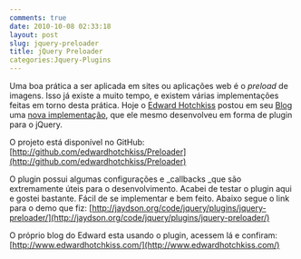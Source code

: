 ```yaml
---
comments: true
date: 2010-10-08 02:33:18
layout: post
slug: jquery-preloader
title: jQuery Preloader
categories:Jquery-Plugins
---
```


Uma boa prática a ser aplicada em sites ou aplicações web é o _preload_ de imagens.
Isso já existe a muito tempo, e existem várias implementações feitas em torno desta prática.
Hoje o [Edward Hotchkiss](http://twitter.com/EdwardHotchkiss) postou em seu [Blog](http://www.edwardhotchkiss.com/) uma [nova implementação](http://www.edwardhotchkiss.com/blog/jquery-javascript-preloader/), que ele mesmo desenvolveu em forma de plugin para o jQuery.

O projeto está disponível no GitHub:
[http://github.com/edwardhotchkiss/Preloader](http://github.com/edwardhotchkiss/Preloader)

[](http://github.com/edwardhotchkiss/Preloader)O plugin possui algumas configurações e _callbacks _que são extremamente úteis para o desenvolvimento.
Acabei de testar o plugin aqui e gostei bastante. Fácil de se implementar e bem feito.
Abaixo segue o link para o demo que fiz:
[http://jaydson.org/code/jquery/plugins/jquery-preloader/](http://jaydson.org/code/jquery/plugins/jquery-preloader/)

O próprio blog do Edward esta usando o plugin, acessem lá e confiram: [http://www.edwardhotchkiss.com/](http://www.edwardhotchkiss.com/)
